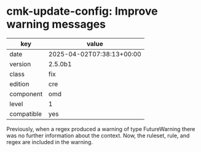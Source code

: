 [//]: # (werk v2)
# cmk-update-config: Improve warning messages

key        | value
---------- | ---
date       | 2025-04-02T07:38:13+00:00
version    | 2.5.0b1
class      | fix
edition    | cre
component  | omd
level      | 1
compatible | yes

Previously, when a regex produced a warning of type FutureWarning there was no further information about the context.
Now, the ruleset, rule, and regex are included in the warning.
